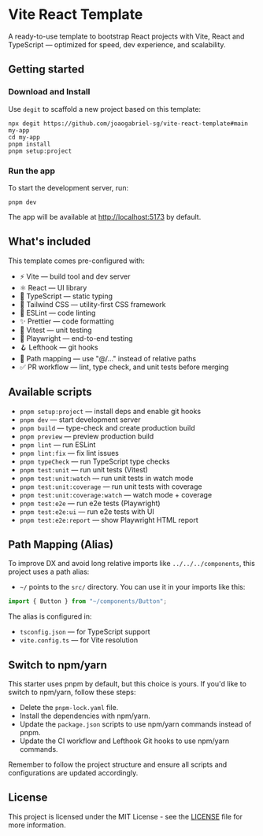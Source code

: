 # Vite React Template

A ready-to-use template to bootstrap React projects with Vite, React and TypeScript — optimized for speed, dev experience, and scalability.

## Getting started

### Download and Install

Use `degit` to scaffold a new project based on this template:

```
npx degit https://github.com/joaogabriel-sg/vite-react-template#main my-app
cd my-app
pnpm install
pnpm setup:project
```

### Run the app

To start the development server, run:

```
pnpm dev
```

The app will be available at [http://localhost:5173](http://localhost:5173) by default.

## What's included

This template comes pre-configured with:

- ⚡️ Vite — build tool and dev server
- ⚛️ React — UI library
- 🧠 TypeScript — static typing
- 🎨 Tailwind CSS — utility-first CSS framework
- 🧹 ESLint — code linting
- ✨ Prettier — code formatting
- 🧪 Vitest — unit testing
- 🧭 Playwright — end-to-end testing
- 🪝 Lefthook — git hooks
- 🔎 Path mapping — use "@/..." instead of relative paths
- ✅ PR workflow — lint, type check, and unit tests before merging

## Available scripts

- `pnpm setup:project` — install deps and enable git hooks
- `pnpm dev` — start development server
- `pnpm build` — type-check and create production build
- `pnpm preview` — preview production build
- `pnpm lint` — run ESLint
- `pnpm lint:fix` — fix lint issues
- `pnpm typeCheck` — run TypeScript type checks
- `pnpm test:unit` — run unit tests (Vitest)
- `pnpm test:unit:watch` — run unit tests in watch mode
- `pnpm test:unit:coverage` — run unit tests with coverage
- `pnpm test:unit:coverage:watch` — watch mode + coverage
- `pnpm test:e2e` — run e2e tests (Playwright)
- `pnpm test:e2e:ui` — run e2e tests with UI
- `pnpm test:e2e:report` — show Playwright HTML report

## Path Mapping (Alias)

To improve DX and avoid long relative imports like `../../../components`, this project uses a path alias:

- `~/` points to the `src/` directory.
  You can use it in your imports like this:

```ts
import { Button } from "~/components/Button";
```

The alias is configured in:

- `tsconfig.json` — for TypeScript support
- `vite.config.ts` — for Vite resolution

## Switch to npm/yarn

This starter uses pnpm by default, but this choice is yours. If you'd like to switch to npm/yarn, follow these steps:

- Delete the `pnpm-lock.yaml` file.
- Install the dependencies with npm/yarn.
- Update the `package.json` scripts to use npm/yarn commands instead of pnpm.
- Update the CI workflow and Lefthook Git hooks to use npm/yarn commands.

Remember to follow the project structure and ensure all scripts and configurations are updated accordingly.

## License

This project is licensed under the MIT License - see the [LICENSE](LICENSE) file for more information.
